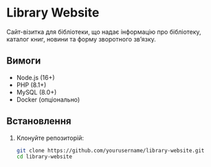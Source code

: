 # Library Website

Сайт-візитка для бібліотеки, що надає інформацію про бібліотеку, каталог книг, новини та форму зворотного зв’язку.

## Вимоги
- Node.js (16+)
- PHP (8.1+)
- MySQL (8.0+)
- Docker (опціонально)

## Встановлення
1. Клонуйте репозиторій:
   ```bash
   git clone https://github.com/yourusername/library-website.git
   cd library-website
